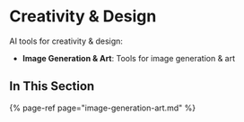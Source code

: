# Creativity & Design

AI tools for creativity & design:

- **Image Generation & Art**: Tools for image generation & art

## In This Section

{% page-ref page="image-generation-art.md" %}
